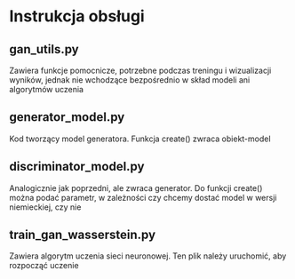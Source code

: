 # Instrukcja obsługi

## gan_utils.py
Zawiera funkcje pomocnicze, potrzebne podczas treningu i wizualizacji wyników, jednak nie wchodzące bezpośrednio w skład modeli ani algorytmów uczenia

## generator_model.py
Kod tworzący model generatora. Funkcja create() zwraca obiekt-model

## discriminator_model.py
Analogicznie jak poprzedni, ale zwraca generator. Do funkcji create() można podać parametr, w zależności czy chcemy dostać model w wersji niemieckiej, czy nie

## train_gan_wasserstein.py
Zawiera algorytm uczenia sieci neuronowej. Ten plik należy uruchomić, aby rozpocząć uczenie
